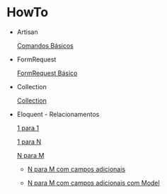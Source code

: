 # HowTo

- Artisan

    [Comandos Básicos](Artisan_Commands_Basico.md)

- FormRequest

    [FormRequest Básico](FormRequest_Basico.md)

- Collection

    [Collection](Collection.md) 
 
- Eloquent - Relacionamentos 

    [1 para 1](Eloquent_OneToOne.md)
    
    [1 para N](Eloquent_OneToMany.md)
    
    [N para M](Eloquent_ManyToMany.md)
    
    
    - [N para M com campos adicionais](Eloquent_ManyToManyWithPivot.md)
    
    - [N para M com campos adicionais com Model](Eloquent_ManyToManyModel.md)
